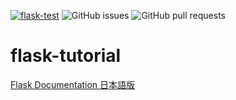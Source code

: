 [![flask-test](https://github.com/yaguruma8/flask-tutorial/actions/workflows/flask-test-action.yml/badge.svg)](https://github.com/yaguruma8/flask-tutorial/actions/workflows/flask-test-action.yml)
![GitHub issues](https://img.shields.io/github/issues/yaguruma8/flask-tutorial?style=plastic)
![GitHub pull requests](https://img.shields.io/github/issues-pr/yaguruma8/flask-tutorial?color=green&style=plastic)

# flask-tutorial

[Flask Documentation 日本語版](https://msiz07-flask-docs-ja.readthedocs.io/ja/latest/index.html)

